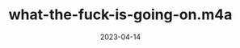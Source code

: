 ---
title: "what-the-fuck-is-going-on.m4a"
type: spoken
spoken: /assets/content/spoken/what-the-fuck-is-going-on.m4a/what-the-fuck-is-going-on.m4a
date: 2023-04-14
---
